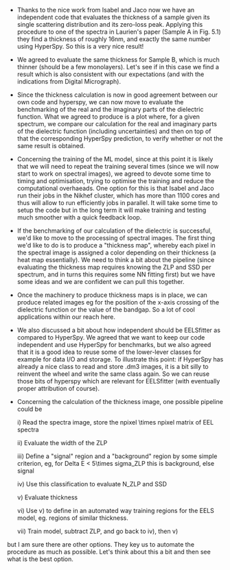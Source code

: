 *  Thanks to the nice work from Isabel and Jaco now we have an independent code that evaluates the thickness of a sample given its single scattering distribution and its zero-loss peak. Applying this procedure to one of the spectra in Laurien's paper (Sample A in Fig. 5.1) they find a thickness of roughly 16nm, and exactly the same number using HyperSpy. So this is a very nice result!

*  We agreed to evaluate the same thickness for Sample B, which is much thinner (should be a few monolayers). Let's see if in this case we find a result which is also consistent with our expectations (and with the indications from Digital Micrograph).

*  Since the thickness calculation is now in good agreement between our own code and hyperspy, we can now move to evaluate the benchmarking of the real and the imaginary parts of the dielectric function. What we agreed to produce is a plot where, for a given spectrum, we compare our calculation for the real and imaginary parts of the dielectric function (including uncertainties) and then on top of that the corresponding HyperSpy prediction, to verify whether or not the same result is obtained.

*  Concerning the training of the ML model, since at this point it is likely that we will need to repeat the training several times (since we will now start to work on spectral images), we agreed to devote some time to timing and optimisation, trying to optimise the training and reduce the computational overhaeads. One option for this is that Isabel and Jaco run their jobs in the Nikhef cluster, which has more than 1100 cores and thus will allow to run efficiently jobs in parallel. It will take some time to setup the code but in the long term it will make training and testing much smoother with a quick feedback loop.

*  If the benchmarking of our calculation of the dielectric is successful, we'd like to move to the processing of spectral images. The first thing we'd like to do is to produce a "thickness map", whereby each pixel in the spectral image is assigned a color depending on their thickness (a heat map essentially). We need to think a bit about the pipeline (since evaluating the thickness map requires knowing the ZLP and SSD per spectrum, and in turns this requires some NN fitting first) but we have some ideas and we are confident we can pull this together.

*  Once the machinery to produce thickness maps is in place, we can produce related images eg for the position of the x-axis crossing of the dielectric function or the value of the bandgap. So a lot of cool applications within our reach here.

*  We also discussed a bit about how independent should be EELSfitter as compared to HyperSpy. We agreed that we want to keep our code independent and use HyperSpy for benchmarks, but we also agreed that it is a good idea to reuse some of the lower-lever classes for example for data I/O and storage. To illustrate this point: if HyperSpy has already a nice class to read and store .dm3 images, it is a bit silly to reinvent the wheel and write the same class again. So we can reuse those bits of hyperspy which are relevant for EELSfitter (with eventually proper attribution of course). 

*  Concerning the calculation of the thickness image, one possible pipeline could be

    i) Read the spectra image, store the npixel \times npixel matrix of EEL spectra

    ii) Evaluate the width of the ZLP

    iii) Define a "signal" region and a "background" region by some simple criterion, eg, for Delta E < 5\times sigma_ZLP this is background, else signal

    iv) Use this classification to evaluate N_ZLP and SSD

    v) Evaluate thickness

    vi) Use v) to define in an automated way training regions for the EELS model, eg. regions of similar thickness. 

    vii) Train model, subtract ZLP, and go back to iv), then v)

but I am sure there are other options. They key us to automate the procedure as much as possible. Let's think about this a bit and then see what is the best option.

